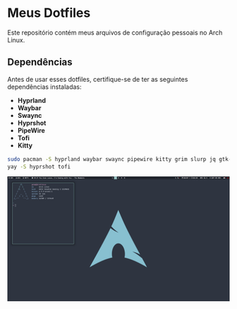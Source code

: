 # Meus Dotfiles

Este repositório contém meus arquivos de configuração pessoais no Arch Linux.

## Dependências

Antes de usar esses dotfiles, certifique-se de ter as seguintes dependências instaladas:

- **Hyprland**
- **Waybar**
- **Swaync**
- **Hyprshot**
- **PipeWire**
- **Tofi**
- **Kitty**

```bash
sudo pacman -S hyprland waybar swaync pipewire kitty grim slurp jq gtk-layer-shell jsoncpp libnotify libgee gtk3 alsa-lib libjack bluez-libs dbus libpulse webrtc-audio-processing cairo pango gdk-pixbuf2 meson libxkbcommon harfbuzz libpng zlib libglvnd
yay -S hyprshot tofi
```

![alt text](/assets/image.png)
